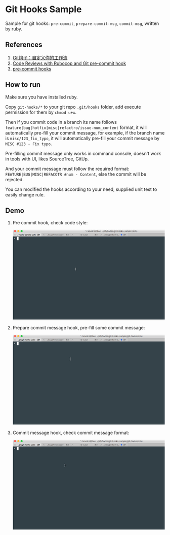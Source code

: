 # Git Hooks Sample

Sample for git hooks: `pre-commit`, `prepare-commit-msg`, `commit-msg`, written by ruby.

## References

1. [Git钩子：自定义你的工作流](https://github.com/geeeeeeeeek/git-recipes/wiki/5.4-Git%E9%92%A9%E5%AD%90%EF%BC%9A%E8%87%AA%E5%AE%9A%E4%B9%89%E4%BD%A0%E7%9A%84%E5%B7%A5%E4%BD%9C%E6%B5%81)
1. [Code Reviews with Rubocop and Git pre-commit hook](http://gmodarelli.com/2015/01/code_reviews_rubocop_pre_commit/)
1. [pre-commit hooks](https://coderwall.com/p/vt0lpg/pre-commit-hooks)

## How to run

Make sure you have installed ruby.

Copy `git-hooks/*` to your git repo `.git/hooks` folder, add execute permission for them by `chmod u+x`.

Then if you commit code in a branch its name follows `feature|bug|hotfix|misc|refactro/issue-num_content` format, it will automatically pre-fill your commit message, for example, if the branch name is `misc/123_fix_typo`, it will automatically pre-fill your commit message by `MISC #123 - Fix typo`.

Pre-filling commit message only works in command console, doesn't work in tools with UI, likes SourceTree, GitUp.

And your commit message must follow the required format: `FEATURE|BUG|MISC|REFACOTR #num - Content`, else the commit will be rejected.

You can modified the hooks according to your need, supplied unit test to easily change rule.

## Demo

1. Pre commit hook, check code style:

   ![](./art/1_git_hooks_pre_commit.gif)

1. Prepare commit message hook, pre-fill some commit message:

   ![](./art/2_git_hooks_prepare_commit_msg.gif)

1. Commit message hook, check commit message format:

   ![](./art/3_git_hooks_commit_msg.gif)
